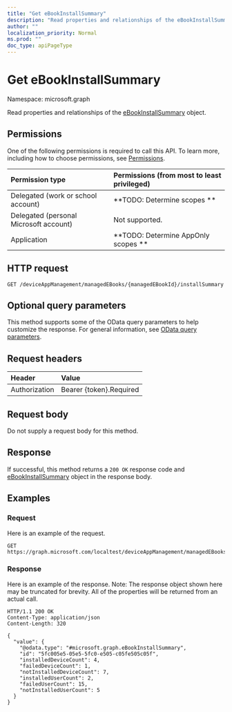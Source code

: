 ```yaml
---
title: "Get eBookInstallSummary"
description: "Read properties and relationships of the eBookInstallSummary object."
author: ""
localization_priority: Normal
ms.prod: ""
doc_type: apiPageType
---
```


# Get eBookInstallSummary

Namespace: microsoft.graph

Read properties and relationships of the [eBookInstallSummary](../resources/ebookinstallsummary.md) object.

## Permissions
One of the following permissions is required to call this API. To learn more, including how to choose permissions, see [Permissions](/concepts/permissions-reference.md).

|Permission type|Permissions (from most to least privileged)|
|:---|:---|
|Delegated (work or school account)|**TODO: Determine scopes **|
|Delegated (personal Microsoft account)|Not supported.|
|Application|**TODO: Determine AppOnly scopes **|

## HTTP request
<!-- {
  "blockType": "ignored"
}
-->
``` http
GET /deviceAppManagement/managedEBooks/{managedEBookId}/installSummary
```

## Optional query parameters
This method supports some of the OData query parameters to help customize the response. For general information, see [OData query parameters](/graph/query-parameters).

## Request headers
|Header|Value|
|:---|:---|
|Authorization|Bearer {token}.Required|

## Request body
Do not supply a request body for this method.

## Response
If successful, this method returns a `200 OK` response code and [eBookInstallSummary](../resources/ebookinstallsummary.md) object in the response body.

## Examples

### Request
Here is an example of the request.
<!-- {
  "blockType": "request",
  "name": "get_ebookinstallsummary"
}
-->
``` http
GET https://graph.microsoft.com/localtest/deviceAppManagement/managedEBooks/{managedEBookId}/installSummary
```

### Response
Here is an example of the response. Note: The response object shown here may be truncated for brevity. All of the properties will be returned from an actual call.
<!-- {
  "blockType": "response",
  "truncated": true,
  "@odata.type": "microsoft.graph.eBookInstallSummary"
}
-->
``` http
HTTP/1.1 200 OK
Content-Type: application/json
Content-Length: 320

{
  "value": {
    "@odata.type": "#microsoft.graph.eBookInstallSummary",
    "id": "5fc005e5-05e5-5fc0-e505-c05fe505c05f",
    "installedDeviceCount": 4,
    "failedDeviceCount": 1,
    "notInstalledDeviceCount": 7,
    "installedUserCount": 2,
    "failedUserCount": 15,
    "notInstalledUserCount": 5
  }
}
```

